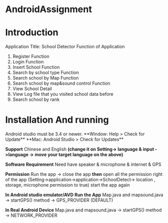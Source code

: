 # AndroidAssignment

<h1>Introduction</h1>
Application Title: School Detector
Function of Application

1.	Register Function
2.	Login Function
3.	Insert School Function
4.	Search by school type Function
5.	Search school by Map Function
6.	Search school by map&sound control Function
7.	View School Detail
8.	View Log file that you visited school data before
9.	Search school by rank


<h1>Installation And running </h1>
Android studio must be 3.4 or newer.
**Window:  Help > Check for Update**
**Mac: Android Studio > Check for Updates**


**Support**
Chinese and English **(change it on Setting-> language & input ->language -> move your target language on the above)**


**Software Requirement**
Need have speaker & microphone & internet & GPS

**Permission**
Run the app -> close the app 
**then** open all the permission right of the app (Setting->application->application->SchoolDetect-> location , storage, microphone permission to true)
start the app again

**In Android studio emulator/AVD Run the App**
Map.java and mapsound.java  -> startGPS() method -> GPS_PROVIDER (DEFAULT)

**In Real Android Device**
Map.java and mapsound.java  -> startGPS() method -> NETWORK_PROVIDER


